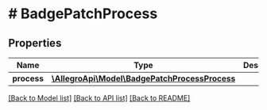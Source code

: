# # BadgePatchProcess

## Properties

Name | Type | Description | Notes
------------ | ------------- | ------------- | -------------
**process** | [**\AllegroApi\Model\BadgePatchProcessProcess**](BadgePatchProcessProcess.md) |  | [optional]

[[Back to Model list]](../../README.md#models) [[Back to API list]](../../README.md#endpoints) [[Back to README]](../../README.md)
